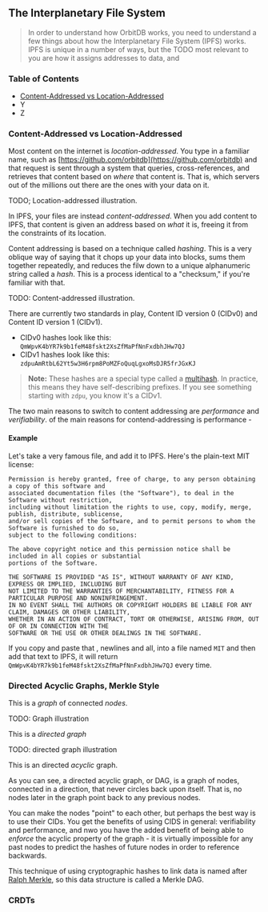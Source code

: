 ## The Interplanetary File System

> In order to understand how OrbitDB works, you need to understand a few things about how the Interplanetary File System (IPFS) works. IPFS is unique in a number of ways, but the TODO most relevant to you are how it assigns addresses to data, and 

<div>
  <h3>Table of Contents</h3>
  
- [Content-Addressed vs Location-Addressed](#content-addressed-vs-location-addressed)
- Y
- Z

</div>

### Content-Addressed vs Location-Addressed

Most content on the internet is _location-addressed_. You type in a familiar name, such as [https://github.com/orbitdb](https://github.com/orbitdb) and that request is sent through a system that queries, cross-references, and retrieves that content based on _where_ that content is. That is, which servers out of the millions  out there are the ones with your data on it.

TODO; Location-addressed illustration.

In IPFS, your files are instead _content-addressed_. When you add content to IPFS, that content is given an address based on _what_ it is, freeing it from the constraints of its location.

Content addressing is based on a technique called _hashing_. This is a very oblique way of saying that it chops up your data into blocks, sums them together repeatedly, and reduces the filw down to a unique alphanumeric string called a _hash_. This is a process identical to a "checksum," if you're familiar with that.

TODO: Content-addressed illustration.

There are currently two standards in play, Content ID version 0 (CIDv0) and Content ID version 1 (CIDv1).

- CIDv0 hashes look like this: `QmWpvK4bYR7k9b1feM48fskt2XsZfMaPfNnFxdbhJHw7QJ`
- CIDv1 hashes look like this: `zdpuAmRtbL62Yt5w3H6rpm8PoMZFoQuqLgxoMsDJR5frJGxKJ`

> **Note:** These hashes are a special type called a [multihash](https://github.com/multiformats/multihash). In practice, this means they have self-describing prefixes. If you see something starting with `zdpu`, you know it's a CIDv1.

The two main reasons to switch to content addressing are _performance_ and _verifiability_.  of the main reasons for contend-addressing is performance - 

#### Example

Let's take a very famous file, and add it to IPFS.  Here's the plain-text MIT license:

```plain
Permission is hereby granted, free of charge, to any person obtaining a copy of this software and
associated documentation files (the "Software"), to deal in the Software without restriction,
including without limitation the rights to use, copy, modify, merge, publish, distribute, sublicense,
and/or sell copies of the Software, and to permit persons to whom the Software is furnished to do so,
subject to the following conditions:

The above copyright notice and this permission notice shall be included in all copies or substantial
portions of the Software.

THE SOFTWARE IS PROVIDED "AS IS", WITHOUT WARRANTY OF ANY KIND, EXPRESS OR IMPLIED, INCLUDING BUT
NOT LIMITED TO THE WARRANTIES OF MERCHANTABILITY, FITNESS FOR A PARTICULAR PURPOSE AND NONINFRINGEMENT.
IN NO EVENT SHALL THE AUTHORS OR COPYRIGHT HOLDERS BE LIABLE FOR ANY CLAIM, DAMAGES OR OTHER LIABILITY,
WHETHER IN AN ACTION OF CONTRACT, TORT OR OTHERWISE, ARISING FROM, OUT OF OR IN CONNECTION WITH THE
SOFTWARE OR THE USE OR OTHER DEALINGS IN THE SOFTWARE.
```

If you copy and paste that , newlines and all, into a file named `MIT` and then add that text to IPFS, it will return `QmWpvK4bYR7k9b1feM48fskt2XsZfMaPfNnFxdbhJHw7QJ` every time.

### Directed Acyclic Graphs, Merkle Style

This is a _graph_ of connected _nodes_.

TODO: Graph illustration

This is a _directed graph_

TODO: directed graph illustration

This is an directed _acyclic_ graph.

As you can see, a directed acyclic graph, or DAG, is a graph of nodes, connected in a direction, that never circles back upon itself. That is, no nodes later in the graph point back to any previous nodes.

You can make the nodes "point" to each other, but perhaps the best way is to use their CIDs. You get the benefits of using CIDS in general: verifiability and performance, and nwo you have the added benefit of being able to _enforce_ the acyclic property of the graph - it is virtually impossible for any past nodes to predict the hashes of future nodes in order to reference backwards.

This technique of using cryptographic hashes to link data is named after [Ralph Merkle](https://scholar.google.com/scholar?hl=en&as_sdt=0%2C22&q=ralph+merkle&btnG=), so this data structure is called a Merkle DAG.

### CRDTs
